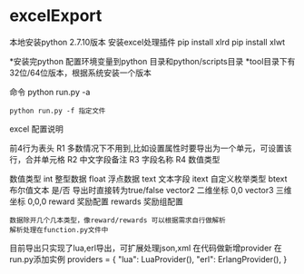 # excelExport
本地安装python 2.7.10版本
安装excel处理插件
pip install xlrd
pip install xlwt

*安装完python 配置环境变量到python 目录和python/scripts目录
*tool目录下有32位/64位版本，根据系统安装一个版本

命令
	python run.py -a

	python run.py -f 指定文件

excel 配置说明

前4行为表头
	R1 多数情况下不用到,比如设置属性时要导出为一个单元，可设置该行，合并单元格
	R2 中文字段备注
	R3 字段名称
	R4 数值类型

数值类型
	int      整型数据
	float    浮点数据
	text     文本字段
	itext    自定义枚举类型
	btext    布尔值文本  是/否  导出时直接转为true/false
	vector2  二维坐标 0,0
	vector3  三维坐标 0,0,0
	reward   奖励配置
	rewards  奖励组配置
	
	数据除开几个几本类型，像reward/rewards 可以根据需求自行做解析
	解析处理在function.py文件中
	
目前导出只实现了lua,erl导出，可扩展处理json,xml
在代码做新增provider
在run.py添加实例
providers = {
	"lua": LuaProvider(),
	"erl": ErlangProvider(),
}
